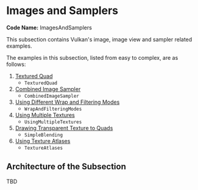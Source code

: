# Images and Samplers

**Code Name:** ImagesAndSamplers

This subsection contains Vulkan's image, image view and sampler related examples.

The examples in this subsection, listed from easy to complex, are as follows:

1. [Textured Quad](/Examples/Fundamentals/ImagesAndSamplers/TexturedQuad)
   - `TexturedQuad`
2. [Combined Image Sampler](/Examples/Fundamentals/ImagesAndSamplers/CombinedImageSampler)
    - `CombinedImageSampler`
3. [Using Different Wrap and Filtering Modes](/Examples/Fundamentals/ImagesAndSamplers/WrapAndFilteringModes)
   - `WrapAndFilteringModes`
4. [Using Multiple Textures](/Examples/Fundamentals/ImagesAndSamplers/UsingMultipleTextures)
   - `UsingMultipleTextures`
5. [Drawing Transparent Texture to Quads](/Examples/Fundamentals/ImagesAndSamplers/SimpleBlending)
   - `SimpleBlending`
6. [Using Texture Atlases](/Examples/Fundamentals/ImagesAndSamplers/TextureAtlases)
   - `TextureAtlases`

## Architecture of the Subsection

TBD